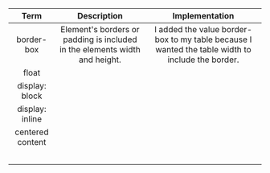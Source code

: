 |Term|Description|Implementation|
|:-:|:-:|:--:|
|border-box|Element's borders or padding is included in the elements width and height.|I added the value border-box to my table because I wanted the table width to include the border.|
|float|||
|display: block|||
|display: inline|||
|centered content|||
||||
||||
||||
||||
||||
